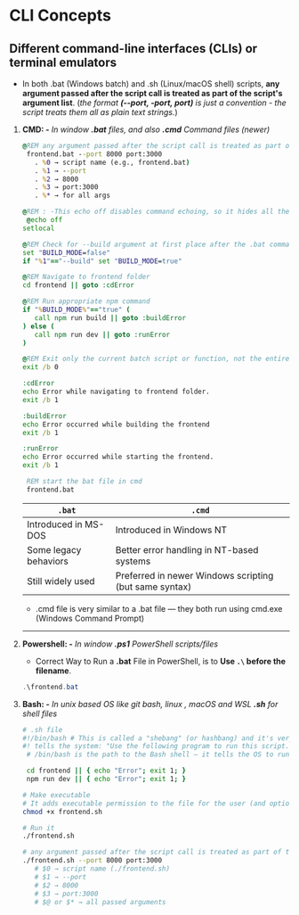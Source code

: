 # **CLI Concepts**

## **Different command-line interfaces (CLIs) or terminal emulators**

- In both .bat (Windows batch) and .sh (Linux/macOS shell) scripts, **any argument passed after the script call is treated as part of the script's argument list**. (_the format **(--port, -port, port)** is just a convention - the script treats them all as plain text strings._)

1. **CMD: -** _In window **.bat** files, and also **.cmd** Command files (newer)_

   ```cmd
   @REM any argument passed after the script call is treated as part of the script's argument list⬇️
    frontend.bat --port 8000 port:3000
      . %0 → script name (e.g., frontend.bat)
      . %1 → --port
      . %2 → 8000
      . %3 → port:3000
      . %* → for all args
   ```

   ```bat
   @REM : -This echo off disables command echoing, so it hides all the actual commands being run
    @echo off
   setlocal

   @REM Check for --build argument at first place after the .bat command
   set "BUILD_MODE=false"
   if "%1"=="--build" set "BUILD_MODE=true"

   @REM Navigate to frontend folder
   cd frontend || goto :cdError

   @REM Run appropriate npm command
   if "%BUILD_MODE%"=="true" (
      call npm run build || goto :buildError
   ) else (
      call npm run dev || goto :runError
   )

   @REM Exit only the current batch script or function, not the entire CMD window, Exit code / error code. 0 = success, 1 (or any non-zero) = failure
   exit /b 0

   :cdError
   echo Error while navigating to frontend folder.
   exit /b 1

   :buildError
   echo Error occurred while building the frontend
   exit /b 1

   :runError
   echo Error occurred while starting the frontend.
   exit /b 1
   ```

   ```cmd
    REM start the bat file in cmd
    frontend.bat
   ```

   | `.bat`                | `.cmd`                                                 |
   | --------------------- | ------------------------------------------------------ |
   | Introduced in MS-DOS  | Introduced in Windows NT                               |
   | Some legacy behaviors | Better error handling in NT-based systems              |
   | Still widely used     | Preferred in newer Windows scripting (but same syntax) |

   - .cmd file is very similar to a .bat file — they both run using cmd.exe (Windows Command Prompt)

   ***

2. **Powershell: -** _In window **.ps1** PowerShell scripts/files_

   - Correct Way to Run a **.bat** File in PowerShell, is to **Use `.\` before the filename**.

   ```ps1
   .\frontend.bat
   ```

3. **Bash: -** _In unix based OS like git bash, linux , macOS and WSL **.sh** for shell files_

   ```bash
   # .sh file
   #!/bin/bash # This is called a "shebang" (or hashbang) and it's very important in shell scripts.
   #! tells the system: "Use the following program to run this script."
    # /bin/bash is the path to the Bash shell — it tells the OS to run the script using Bash.

    cd frontend || { echo "Error"; exit 1; }
    npm run dev || { echo "Error"; exit 1; }

   ```

   ```bash
   # Make executable
   # It adds executable permission to the file for the user (and optionally for group/others), so the system knows **This file is allowed to be executed like a program.**
   chmod +x frontend.sh

   # Run it
   ./frontend.sh

   # any argument passed after the script call is treated as part of the script's argument list⬇️
   ./frontend.sh --port 8000 port:3000
      # $0 → script name (./frontend.sh)
      # $1 → --port
      # $2 → 8000
      # $3 → port:3000
      # $@ or $* → all passed arguments
   ```
